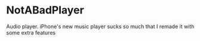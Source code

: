 # NotABadPlayer
Audio player. iPhone's new music player sucks so much that I remade it with some extra features
